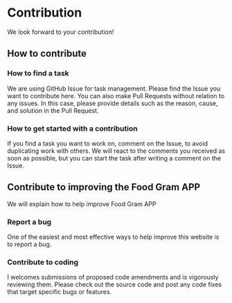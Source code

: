 # Contribution

We look forward to your contribution!

## How to contribute

### How to find a task

We are using GitHub Issue for task management. Please find the Issue you want to contribute here. You can also make Pull Requests without relation to any issues. In this case, please provide details such as the reason, cause, and solution in the Pull Request.

### How to get started with a contribution

If you find a task you want to work on, comment on the Issue, to avoid duplicating work with others. We will react to the comments you received as soon as possible, but you can start the task after writing a comment on the Issue.

## Contribute to improving the Food Gram APP

We will explain how to help improve Food Gram APP

### Report a bug

One of the easiest and most effective ways to help improve this website is to report a bug.

### Contribute to coding

I welcomes submissions of proposed code amendments and is vigorously reviewing them. Please check out the source code and post any code fixes that target specific bugs or features.

